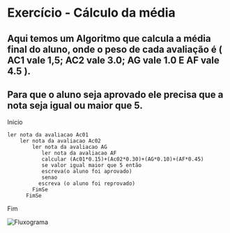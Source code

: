 # Exercício - Cálculo da média
## Aqui temos um Algoritmo que calcula a média final do aluno, onde o peso de cada avaliação é ( AC1 vale 1,5; AC2 vale 3.0; AG vale 1.0 E AF vale 4.5 ). 
## Para que o aluno seja aprovado ele precisa que a nota seja igual ou maior que 5.

Inicio
  
    
    ler nota da avaliacao Ac01
        ler nota da avaliacao Ac02
            ler nota da avaliacao AG
               ler nota da avaliacao AF
               calcular (Ac01*0.15)+(Ac02*0.30)+(AG*0.10)+(AF*0.45)
               se valor igual maior que 5 então
               escreva(o aluno foi aprovado)
               senao
              escreva (o aluno foi reprovado)
            FimSe
          FimSe 
Fim

![Fluxograma](https://github.com/Feliciano-tech/Atividade_Estrutura_Condicional_03/blob/main/Fluxograma-calculo-da-media.png)

